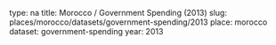 type: na
title: Morocco / Government Spending (2013)
slug: places/morocco/datasets/government-spending/2013
place: morocco
dataset: government-spending
year: 2013
